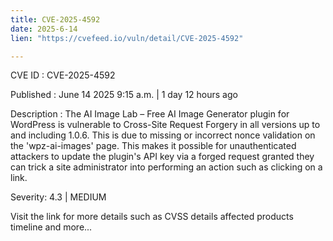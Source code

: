 ```yaml
---
title: CVE-2025-4592
date: 2025-6-14
lien: "https://cvefeed.io/vuln/detail/CVE-2025-4592"

---
```


CVE ID : CVE-2025-4592

Published :  June 14
2025
9:15 a.m. | 1 day
12 hours ago

Description : The AI Image Lab – Free AI Image Generator plugin for WordPress is vulnerable to Cross-Site Request Forgery in all versions up to
and including
1.0.6. This is due to missing or incorrect nonce validation on the 'wpz-ai-images' page. This makes it possible for unauthenticated attackers to update the plugin's API key via a forged request granted they can trick a site administrator into performing an action such as clicking on a link.

Severity: 4.3 | MEDIUM

Visit the link for more details
such as CVSS details
affected products
timeline
and more...
